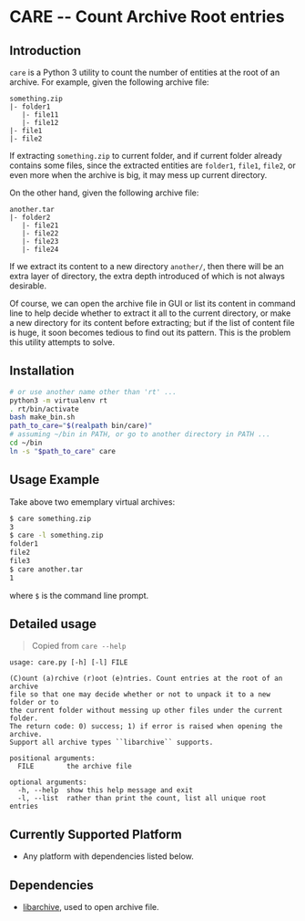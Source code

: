 CARE -- Count Archive Root entries
==================================


Introduction
------------

`care` is a Python 3 utility to count the number of entities at the root of an archive. For example, given the following
archive file:

	something.zip
	|- folder1
	   |- file11
	   |- file12
	|- file1
	|- file2

If extracting `something.zip` to current folder, and if current folder already contains some files, since the extracted
entities are `folder1`, `file1`, `file2`, or even more when the archive is big, it may mess up current directory.

On the other hand, given the following archive file:

	another.tar
	|- folder2
	   |- file21
	   |- file22
	   |- file23
	   |- file24

If we extract its content to a new directory `another/`, then there will be an extra layer of directory, the extra depth
introduced of which is not always desirable.

Of course, we can open the archive file in GUI or list its content in command line to help decide whether to extract it
all to the current directory, or make a new directory for its content before extracting; but if the list of content file
is huge, it soon becomes tedious to find out its pattern. This is the problem this utility attempts to solve.


Installation
------------

```sh
# or use another name other than 'rt' ...
python3 -m virtualenv rt
. rt/bin/activate
bash make_bin.sh
path_to_care="$(realpath bin/care)"
# assuming ~/bin in PATH, or go to another directory in PATH ...
cd ~/bin
ln -s "$path_to_care" care
```


Usage Example
-------------

Take above two ememplary virtual archives:

```bash
$ care something.zip
3
$ care -l something.zip
folder1
file2
file3
$ care another.tar
1
```

where `$` is the command line prompt.


Detailed usage
--------------

> Copied from `care --help`

    usage: care.py [-h] [-l] FILE
    
    (C)ount (a)rchive (r)oot (e)ntries. Count entries at the root of an archive
    file so that one may decide whether or not to unpack it to a new folder or to
    the current folder without messing up other files under the current folder.
    The return code: 0) success; 1) if error is raised when opening the archive.
    Support all archive types ``libarchive`` supports.
    
    positional arguments:
      FILE        the archive file
    
    optional arguments:
      -h, --help  show this help message and exit
      -l, --list  rather than print the count, list all unique root entries

Currently Supported Platform
----------------------------

* Any platform with dependencies listed below.

Dependencies
------------

* [libarchive](https://pypi.org/project/libarchive/), used to open archive file.
